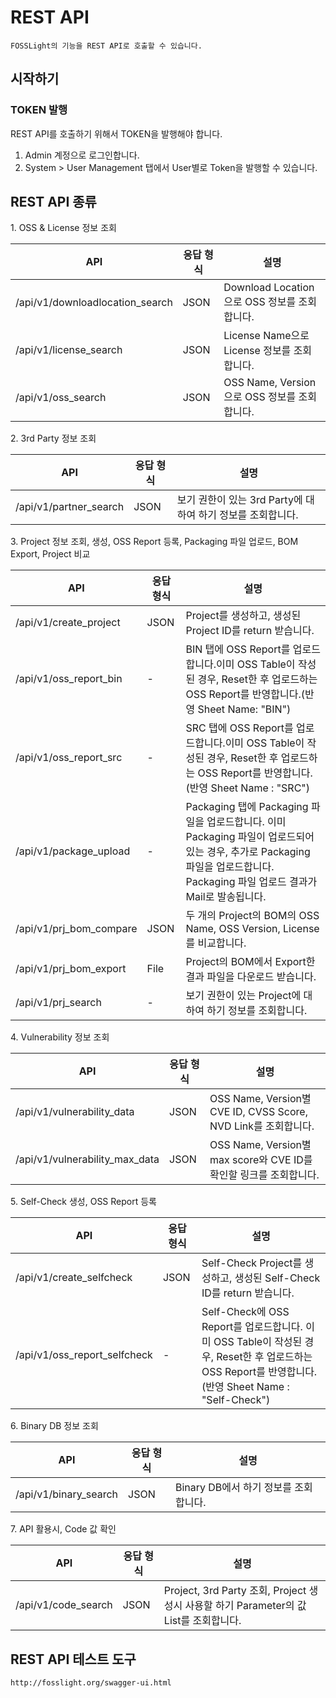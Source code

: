 # REST API
```note
FOSSLight의 기능을 REST API로 호출할 수 있습니다.
```

## 시작하기
### TOKEN 발행
REST API를 호출하기 위해서 TOKEN을 발행해야 합니다.
1. Admin 계정으로 로그인합니다.
2. System > User Management 탭에서 User별로 Token을 발행할 수 있습니다.

## REST API 종류 

1\. OSS & License 정보 조회

| API  | 응답 형식 | 설명 |
| ------------- | ------------- | ------------- |
|/api/v1/downloadlocation_search |	JSON|	Download Location으로 OSS 정보를 조회합니다.|
|/api/v1/license_search|	JSON|	License Name으로 License 정보를 조회합니다.|
|/api/v1/oss_search	|JSON|	OSS Name, Version으로 OSS 정보를 조회합니다. |


2\. 3rd Party 정보 조회

| API  | 응답 형식 | 설명 |
| ------------- | ------------- | ------------- |
|/api/v1/partner_search|	JSON	|보기 권한이 있는 3rd Party에 대하여 하기 정보를 조회합니다. |

3\. Project 정보 조회, 생성, OSS Report 등록, Packaging 파일 업로드, BOM Export, Project 비교

| API  | 응답 형식 | 설명 |
| ------------- | ------------- | ------------- |
|/api/v1/create_project|	JSON|	Project를 생성하고, 생성된 Project ID를 return 받습니다.|
|/api/v1/oss_report_bin	|-	|BIN 탭에 OSS Report를 업로드합니다.이미 OSS Table이 작성된 경우, Reset한 후 업로드하는 OSS Report를 반영합니다.(반영 Sheet Name: "BIN")|
|/api/v1/oss_report_src|	-	|SRC 탭에 OSS Report를 업로드합니다.이미 OSS Table이 작성된 경우, Reset한 후 업로드하는 OSS Report를 반영합니다.(반영 Sheet Name : "SRC")|
|/api/v1/package_upload|-	|Packaging 탭에 Packaging 파일을 업로드합니다. 이미 Packaging 파일이 업로드되어 있는 경우, 추가로 Packaging 파일을 업로드합니다. Packaging 파일 업로드 결과가 Mail로 발송됩니다.|
|/api/v1/prj_bom_compare|	JSON	|두 개의 Project의 BOM의 OSS Name, OSS Version, License를 비교합니다.
|/api/v1/prj_bom_export	|File	|Project의 BOM에서 Export한 결과 파일을 다운로드 받습니다.
|/api/v1/prj_search	|-|보기 권한이 있는 Project에 대하여 하기 정보를 조회합니다. |

4\. Vulnerability 정보 조회

| API  | 응답 형식 | 설명 |
| ------------- | ------------- | ------------- |
|/api/v1/vulnerability_data|	JSON|	OSS Name, Version별 CVE ID, CVSS Score, NVD Link를 조회합니다. |
|/api/v1/vulnerability_max_data	|JSON	|OSS Name, Version별 max score와 CVE ID를 확인할 링크를 조회합니다.|

5\. Self-Check 생성, OSS Report 등록

| API  | 응답 형식 | 설명 |
| ------------- | ------------- | ------------- |
|/api/v1/create_selfcheck|	JSON	|Self-Check Project를 생성하고, 생성된 Self-Check ID를 return 받습니다.|
|/api/v1/oss_report_selfcheck|	-	|Self-Check에 OSS Report를 업로드합니다. 이미 OSS Table이 작성된 경우, Reset한 후 업로드하는 OSS Report를 반영합니다.(반영 Sheet Name : "Self-Check")|

6\. Binary DB 정보 조회

| API  | 응답 형식 | 설명 |
| ------------- | ------------- | ------------- |
|/api/v1/binary_search	|JSON	|Binary DB에서 하기 정보를 조회합니다.|

7\. API 활용시, Code 값 확인

| API  | 응답 형식 | 설명 |
| ------------- | ------------- | ------------- |
|/api/v1/code_search|	JSON	|Project, 3rd Party 조회, Project 생성시 사용할 하기 Parameter의 값 List를 조회합니다. |

## REST API 테스트 도구
```
http://fosslight.org/swagger-ui.html
```
